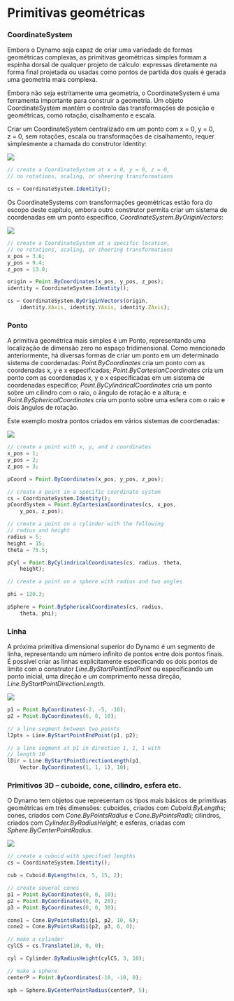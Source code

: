 # Primitivas geométricas

### CoordinateSystem

Embora o Dynamo seja capaz de criar uma variedade de formas geométricas complexas, as primitivas geométricas simples formam a espinha dorsal de qualquer projeto de cálculo: expressas diretamente na forma final projetada ou usadas como pontos de partida dos quais é gerada uma geometria mais complexa.

Embora não seja estritamente uma geometria, o CoordinateSystem é uma ferramenta importante para construir a geometria. Um objeto CoordinateSystem mantém o controlo das transformações de posição e geométricas, como rotação, cisalhamento e escala.

Criar um CoordinateSystem centralizado em um ponto com x = 0, y = 0, z = 0, sem rotações, escala ou transformações de cisalhamento, requer simplesmente a chamada do construtor Identity:

![](../images/8-2/2/GeometricPrimitives\_01.png)

```js
// create a CoordinateSystem at x = 0, y = 0, z = 0,
// no rotations, scaling, or sheering transformations

cs = CoordinateSystem.Identity();
```

Os CoordinateSystems com transformações geométricas estão fora do escopo deste capítulo, embora outro construtor permita criar um sistema de coordenadas em um ponto específico, _CoordinateSystem.ByOriginVectors_:

![](../images/8-2/2/GeometricPrimitives\_02.png)

```js
// create a CoordinateSystem at a specific location,
// no rotations, scaling, or sheering transformations
x_pos = 3.6;
y_pos = 9.4;
z_pos = 13.0;

origin = Point.ByCoordinates(x_pos, y_pos, z_pos);
identity = CoordinateSystem.Identity();

cs = CoordinateSystem.ByOriginVectors(origin,
    identity.XAxis, identity.YAxis, identity.ZAxis);
```

### Ponto

A primitiva geométrica mais simples é um Ponto, representando uma localização de dimensão zero no espaço tridimensional. Como mencionado anteriormente, há diversas formas de criar um ponto em um determinado sistema de coordenadas: _Point.ByCoordinates_ cria um ponto com as coordenadas x, y e x especificadas; _Point.ByCartesianCoordinates_ cria um ponto com as coordenadas x, y e x especificadas em um sistema de coordenadas específico; _Point.ByCylindricalCoordinates_ cria um ponto sobre um cilindro com o raio, o ângulo de rotação e a altura; e _Point.BySphericalCoordinates_ cria um ponto sobre uma esfera com o raio e dois ângulos de rotação.

Este exemplo mostra pontos criados em vários sistemas de coordenadas:

![](../images/8-2/2/GeometricPrimitives\_03.png)

```js
// create a point with x, y, and z coordinates
x_pos = 1;
y_pos = 2;
z_pos = 3;

pCoord = Point.ByCoordinates(x_pos, y_pos, z_pos);

// create a point in a specific coordinate system
cs = CoordinateSystem.Identity();
pCoordSystem = Point.ByCartesianCoordinates(cs, x_pos,
    y_pos, z_pos);

// create a point on a cylinder with the following
// radius and height
radius = 5;
height = 15;
theta = 75.5;

pCyl = Point.ByCylindricalCoordinates(cs, radius, theta,
    height);

// create a point on a sphere with radius and two angles

phi = 120.3;

pSphere = Point.BySphericalCoordinates(cs, radius,
    theta, phi);
```

### Linha 

A próxima primitiva dimensional superior do Dynamo é um segmento de linha, representando um número infinito de pontos entre dois pontos finais. É possível criar as linhas explicitamente especificando os dois pontos de limite com o construtor _Line.ByStartPointEndPoint_ ou especificando um ponto inicial, uma direção e um comprimento nessa direção, _Line.ByStartPointDirectionLength_.

![](../images/8-2/2/GeometricPrimitives\_04.png)

```js
p1 = Point.ByCoordinates(-2, -5, -10);
p2 = Point.ByCoordinates(6, 8, 10);

// a line segment between two points
l2pts = Line.ByStartPointEndPoint(p1, p2);

// a line segment at p1 in direction 1, 1, 1 with
// length 10
lDir = Line.ByStartPointDirectionLength(p1,
    Vector.ByCoordinates(1, 1, 1), 10);
```

### Primitivos 3D – cuboide, cone, cilindro, esfera etc.

O Dynamo tem objetos que representam os tipos mais básicos de primitivas geométricas em três dimensões: cuboides, criados com _Cuboid.ByLengths_; cones, criados com _Cone.ByPointsRadius_ e _Cone.ByPointsRadii_; cilindros, criados com _Cylinder.ByRadiusHeight_; e esferas, criadas com _Sphere.ByCenterPointRadius_.

![](../images/8-2/2/GeometricPrimitives\_05.png)

```js
// create a cuboid with specified lengths
cs = CoordinateSystem.Identity();

cub = Cuboid.ByLengths(cs, 5, 15, 2);

// create several cones
p1 = Point.ByCoordinates(0, 0, 10);
p2 = Point.ByCoordinates(0, 0, 20);
p3 = Point.ByCoordinates(0, 0, 30);

cone1 = Cone.ByPointsRadii(p1, p2, 10, 6);
cone2 = Cone.ByPointsRadii(p2, p3, 6, 0);

// make a cylinder
cylCS = cs.Translate(10, 0, 0);

cyl = Cylinder.ByRadiusHeight(cylCS, 3, 10);

// make a sphere
centerP = Point.ByCoordinates(-10, -10, 0);

sph = Sphere.ByCenterPointRadius(centerP, 5);
```
